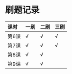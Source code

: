 # 刷题记录

| 课时 | 一刷 | 二刷 | 三刷 |
| :--- | :--- | :--- | :--- |
| 第6课 | √ | √ | √ |
| 第7课 | √ | √ | √ |
| 第8课 | √ | √ |  |
| 第9课 | √ | √ |  |



